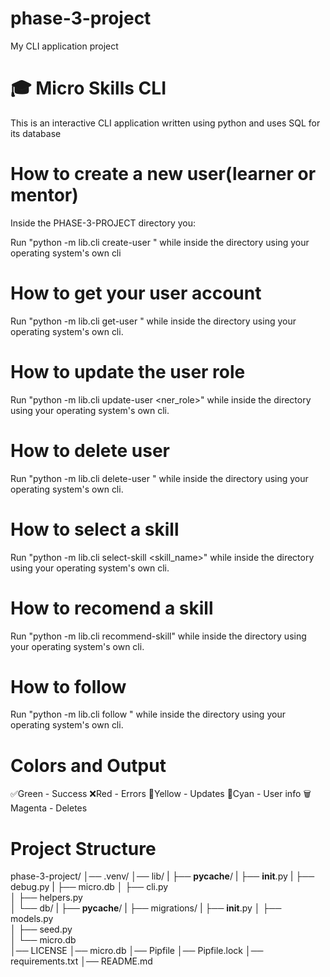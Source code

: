 # phase-3-project

My CLI application project

# 🎓 Micro Skills CLI

This is an interactive CLI application written using python and uses SQL for its database

# How to create a new user(learner or mentor)

Inside the PHASE-3-PROJECT directory you: 

Run "python -m lib.cli create-user <username> <role>" while inside the directory using your operating system's own cli

# How to get your user account

Run "python -m lib.cli get-user <username>" while inside the directory using your operating system's own cli.

# How to update the user role 

Run "python -m lib.cli update-user <username> <ner_role>" while inside the directory using your operating system's own cli.

# How to delete user

Run "python -m lib.cli delete-user <username>" while inside the directory using your operating system's own cli.

# How to select a skill

Run "python -m lib.cli select-skill <skill_name>" while inside the directory using your operating system's own cli.

#  How to recomend a skill

Run "python -m lib.cli recommend-skill" while inside the directory using your operating system's own cli.

# How to follow 

Run "python -m lib.cli follow <username>" while inside the directory using your operating system's own cli.

# Colors and Output

✅Green - Success
❌Red - Errors
🔄Yellow - Updates
👤Cyan - User info
🗑️Magenta - Deletes

# Project Structure

phase-3-project/
│── .venv/
│── lib/
|   ├── __pycache__/
|   ├── __init__.py
|   ├── debug.py
|   ├── micro.db
│   ├── cli.py          
│   ├── helpers.py      
│   └── db/
|       ├── __pycache__/
|       ├── migrations/
|       ├── __init__.py
│       ├── models.py   
│       ├── seed.py     
│       └── micro.db    
│── LICENSE
│── micro.db
│── Pipfile
│── Pipfile.lock
│── requirements.txt
│── README.md

